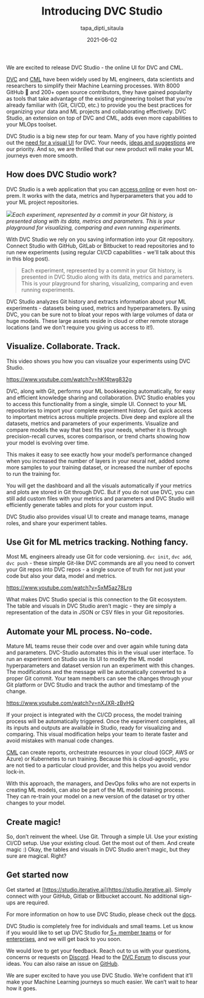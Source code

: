 ﻿---
title: Introducing DVC Studio
date: 2021-06-02
description: |
  🚀 We are excited to release DVC Studio, the online UI for DVC and CML. Use
  DVC Studio for ML versioning, visualization, teamwork and no-code automation
  on top of DVC and Git. Read all about the exciting features and watch videos
  to get started quickly.
descriptionLong: |
  With [DVC Studio](https://studio.iterative.ai), you can use Git and
  [DVC](https://dvc.org) to track your code, ML models, metrics,
  hyperparameters, and data, all together.

  Experiment tracking, visualization and collaboration can be done through a
  visual UI. Even running new iterations becomes a matter of clicking a few
  buttons. Find all the exciting details in this blog post.
picture: 2021-06-02/dvc-studio-release.png
author: tapa_dipti_sitaula
commentsUrl: https://discuss.dvc.org/t/dvc-may-2021-heartbeat/
tags:
  - Release
  - DVC Studio
  - DVC
  - CML
  - MLOps
  - DataOps
  - CI/CD
---

We are excited to release DVC Studio - the online UI for DVC and CML.

[DVC](https://dvc.org) and [CML](https://cml.dev) have been widely used by ML
engineers, data scientists and researchers to simplify their Machine Learning
processes. With 8000 GitHub 🌟 and 200+ open source contributors, they have
gained popularity as tools that take advantage of the existing engineering
toolset that you're already familiar with (Git, CI/CD, etc.) to provide you the
best practices for organizing your data and ML projects and collaborating
effectively. DVC Studio, an extension on top of DVC and CML, adds even more
capabilities to your MLOps toolset.

DVC Studio is a big new step for our team. Many of you have rightly pointed out
the [need for a visual UI](https://github.com/iterative/dvc/issues/1074) for
DVC. Your needs,
[ideas and suggestions](https://github.com/iterative/dvc/discussions/5941) are
our priority. And so, we are thrilled that our new product will make your ML
journeys even more smooth.

## How does DVC Studio work?

DVC Studio is a web application that you can
[access online](https://studio.iterative.ai/) or even host on-prem. It works
with the data, metrics and hyperparameters that you add to your ML project
repositories.

![](/uploads/images/2021-06-02/dvc-studio-view.png)_Each experiment, represented
by a commit in your Git history, is presented along with its data, metrics and
parameters. This is your playground for visualizing, comparing and even running
experiments._

With DVC Studio we rely on you saving information into your Git repository.
Connect Studio with GitHub, GitLab or Bitbucket to read repositories and to run
new experiments (using regular CI/CD capabilities - we'll talk about this in
this blog post).

> Each experiment, represented by a commit in your Git history, is presented in
> DVC Studio along with its data, metrics and parameters. This is your
> playground for sharing, visualizing, comparing and even running experiments.

DVC Studio analyzes Git history and extracts information about your ML
experiments - datasets being used, metrics and hyperparameters. By using DVC,
you can be sure not to bloat your repos with large volumes of data or huge
models. These large assets reside in cloud or other remote storage locations
(and we don't require you giving us access to it!).

## Visualize. Collaborate. Track.

This video shows you how you can visualize your experiments using DVC Studio.

https://www.youtube.com/watch?v=hKf4twg832g

DVC, along with Git, performs your ML bookkeeping automatically, for easy and
efficient knowledge sharing and collaboration. DVC Studio enables you to access
this functionality from a single, simple UI. Connect to your ML repositories to
import your complete experiment history. Get quick access to important metrics
across multiple projects. Dive deep and explore all the datasets, metrics and
parameters of your experiments. Visualize and compare models the way that best
fits your needs, whether it is through precision-recall curves, scores
comparison, or trend charts showing how your model is evolving over time.

This makes it easy to see exactly how your model’s performance changed when you
increased the number of layers in your neural net, added some more samples to
your training dataset, or increased the number of epochs to run the training
for.

You will get the dashboard and all the visuals automatically if your metrics and
plots are stored in Git through DVC. But if you do not use DVC, you can still
add custom files with your metrics and parameters and DVC Studio will
efficiently generate tables and plots for your custom input.

DVC Studio also provides visual UI to create and manage teams, manage roles, and
share your experiment tables.

## Use Git for ML metrics tracking. Nothing fancy.

Most ML engineers already use Git for code versioning. `dvc init`, `dvc add`,
`dvc push` - these simple Git-like DVC commands are all you need to convert your
Git repos into DVC repos - a single source of truth for not just your code but
also your data, model and metrics.

https://www.youtube.com/watch?v=5xM5az78Lrg

What makes DVC Studio special is this connection to the Git ecosystem. The table
and visuals in DVC Studio aren’t magic - they are simply a representation of the
data in JSON or CSV files in your Git repositories.

## Automate your ML process. No-code.

Mature ML teams reuse their code over and over again while tuning data and
parameters. DVC-Studio automates this in the visual user interface. To run an
experiment on Studio use its UI to modify the ML model hyperparameters and
dataset version run an experiment with this changes. The modifications and the
message will be automatically converted to a proper Git commit. Your team
members can see the changes through your Git platform or DVC Studio and track
the author and timestamp of the change.

https://www.youtube.com/watch?v=nXJXR-zBvHQ

If your project is integrated with the CI/CD process, the model training process
will be automatically triggered. Once the experiment completes, all its inputs
and outputs are available in Studio, ready for visualizing and comparing. This
visual modification helps your team to iterate faster and avoid mistakes with
manual code changes.

[CML](https://cml.dev/) can create reports, orchestrate resources in your cloud
(GCP, AWS or Azure) or Kubernetes to run training. Because this is
cloud-agnostic, you are not tied to a particular cloud provider, and this helps
you avoid vendor lock-in.

With this approach, the managers, and DevOps folks who are not experts in
creating ML models, can also be part of the ML model training process. They can
re-train your model on a new version of the dataset or try other changes to your
model.

## Create magic!

So, don’t reinvent the wheel. Use Git. Through a simple UI. Use your existing
CI/CD setup. Use your existing cloud. Get the most out of them. And create magic
:) Okay, the tables and visuals in DVC Studio aren’t magic, but they sure are
magical. Right?

## Get started now

Get started at [https://studio.iterative.ai](https://studio.iterative.ai).
Simply connect with your GitHub, Gitlab or Bitbucket account. No additional
sign-ups are required.

For more information on how to use DVC Studio, please check out the
[docs](https://dvc.org/doc/studio).

DVC Studio is completely free for individuals and small teams. Let us know if
you would like to set up DVC Studio
for[ 5+ member teams](https://form.typeform.com/to/nydf3Oys?typeform-medium=embed-snippet)
or for
[enterprises](https://form.typeform.com/to/bd9lTEt9?typeform-medium=embed-snippet),
and we will get back to you soon.

We would love to get your feedback. Reach out to us with your questions,
concerns or requests on [Discord](https://discord.com/invite/dvwXA2N). Head to
the [DVC Forum](https://discuss.dvc.org/) to discuss your ideas. You can also
raise an issue on [GitHub](https://github.com/iterative/studio-support).

We are super excited to have you use DVC Studio. We’re confident that it’ll make
your Machine Learning journeys so much easier. We can’t wait to hear how it
goes.
